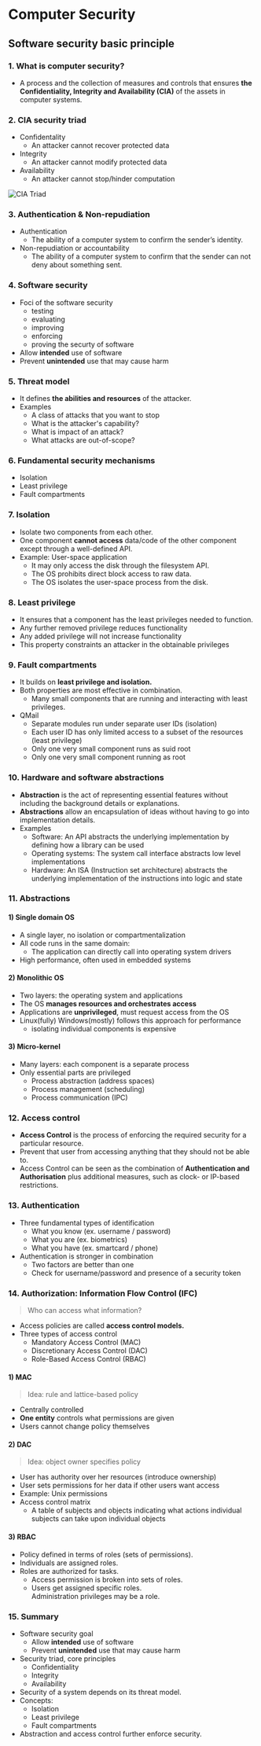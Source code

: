 # Computer Security  
## Software security basic principle  

### 1. What is computer security?  
* A process and the collection of measures and controls that ensures **the Confidentiality, Integrity and Availability (CIA)** of the assets in computer systems.  

### 2. CIA security triad  
* Confidentality  
  * An attacker cannot recover protected data  
* Integrity  
  * An attacker cannot modify protected data  
* Availability  
  * An attacker cannot stop/hinder computation  

![CIA Triad](https://user-images.githubusercontent.com/63276842/162602987-c0a28e07-526a-454a-af3e-6ad6c74b855c.png)  

### 3. Authentication & Non-repudiation  
* Authentication  
  * The ability of a computer system to confirm the sender’s identity.  
* Non-repudiation or accountability  
  * The ability of a computer system to confirm that the sender can not deny about something sent.  

### 4. Software security  
* Foci of the software security  
  * testing
  * evaluating 
  * improving  
  * enforcing  
  * proving the securty of software  
* Allow **intended** use of software
* Prevent **unintended** use that may cause harm  

### 5. Threat model  
* It defines **the abilities and resources** of the attacker.  
* Examples  
  * A class of attacks that you want to stop  
  * What is the attacker's capability?  
  * What is impact of an attack?  
  * What attacks are out-of-scope?  

### 6. Fundamental security mechanisms  
* Isolation  
* Least privilege  
* Fault compartments  

### 7. Isolation  
* Isolate two components from each other.  
* One component **cannot access** data/code of the other component except through a well-defined API.  
* Example: User-space application  
  * It may only access the disk through the filesystem API.  
  * The OS prohibits direct block access to raw data.  
  * The OS isolates the user-space process from the disk.  

### 8. Least privilege  
* It ensures that a component has the least privileges needed to function.  
* Any further removed privilege reduces functionality  
* Any added privilege will not increase functionality  
* This property constraints an attacker in the obtainable privileges  

### 9. Fault compartments  
* It builds on **least privilege and isolation.**  
* Both properties are most effective in combination.  
  * Many small components that are running and interacting with least privileges.  
* QMail  
  * Separate modules run under separate user IDs (isolation)  
  * Each user ID has only limited access to a subset of the resources (least privilege)  
  * Only one very small component runs as suid root  
  * Only one very small component running as root  

### 10. Hardware and software abstractions  
* **Abstraction** is the act of representing essential features without including the background details or explanations.  
* **Abstractions** allow an encapsulation of ideas without having to go into implementation details.  
* Examples
  * Software: An API abstracts the underlying implementation by defining how a library can be used  
  * Operating systems: The system call interface abstracts low level implementations  
  * Hardware: An ISA (Instruction set architecture) abstracts the underlying implementation of the instructions into logic and state  

### 11. Abstractions  
#### 1) Single domain OS  
* A single layer, no isolation or compartmentalization
* All code runs in the same domain: 
  * The application can directly call into operating system drivers
* High performance, often used in embedded systems  

#### 2) Monolithic OS  
* Two layers: the operating system and applications  
* The OS **manages resources and orchestrates access**  
* Applications are **unprivileged**, must request access from the OS  
* Linux(fully) Windows(mostly) follows this approach for performance  
  * isolating individual components is expensive  

#### 3) Micro-kernel  
* Many layers: each component is a separate process  
* Only essential parts are privileged  
  * Process abstraction (address spaces)  
  * Process management (scheduling)  
  * Process communication (IPC)  

### 12. Access control  
* **Access Control** is the process of enforcing the required security for a particular resource.  
* Prevent that user from accessing anything that they should not be able to.  
* Access Control can be seen as the combination of **Authentication and Authorisation** plus additional measures, such as clock- or IP-based restrictions.  

### 13. Authentication  
* Three fundamental types of identification  
  * What you know (ex. username / password)  
  * What you are (ex. biometrics)  
  * What you have (ex. smartcard / phone)  
* Authentication is stronger in combination  
  * Two factors are better than one  
  * Check for username/password and presence of a security token  

### 14. Authorization: Information Flow Control (IFC)  
> Who can access what information?  
* Access policies are called **access control models.**  
* Three types of access control  
  * Mandatory Access Control (MAC)  
  * Discretionary Access Control (DAC)  
  * Role-Based Access Control (RBAC)  

#### 1) MAC  
> Idea: rule and lattice-based policy  
* Centrally controlled  
* **One entity** controls what permissions are given  
* Users cannot change policy themselves  

#### 2) DAC  
> Idea: object owner specifies policy  
* User has authority over her resources (introduce ownership)  
* User sets permissions for her data if other users want access  
* Example: Unix permissions  
* Access control matrix  
  * A table of subjects and objects indicating what actions individual subjects can take upon individual objects  

#### 3) RBAC  
* Policy defined in terms of roles (sets of permissions).  
* Individuals are assigned roles.  
* Roles are authorized for tasks.  
  * Access permission is broken into sets of roles.  
  * Users get assigned specific roles.  
  Administration privileges may be a role.  

### 15. Summary  
* Software security goal  
  * Allow **intended** use of software  
  * Prevent **unintended** use that may cause harm  
* Security triad, core principles  
  * Confidentiality  
  * Integrity  
  * Availability  
* Security of a system depends on its threat model.  
* Concepts:
  * Isolation
  * Least privilege  
  * Fault compartments  
* Abstraction and access control further enforce security.  
